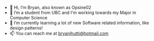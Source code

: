 - 👋 Hi, I’m Bryan, also known as Opsine02
- 👀 I’m a student from UBC and I'm working towards my 
Major in Computer Science
- 🌱 I’m currently learning a lot of new 
Software related information, like design patterns!
- 📫 You can reach me at bryanjhutti@hotmail.com
<!---
Opsine02/Opsine02 is a ✨ special ✨ repository because its `README.md` (this file) appears on your GitHub profile.
You can click the Preview link to take a look at your changes.
--->
